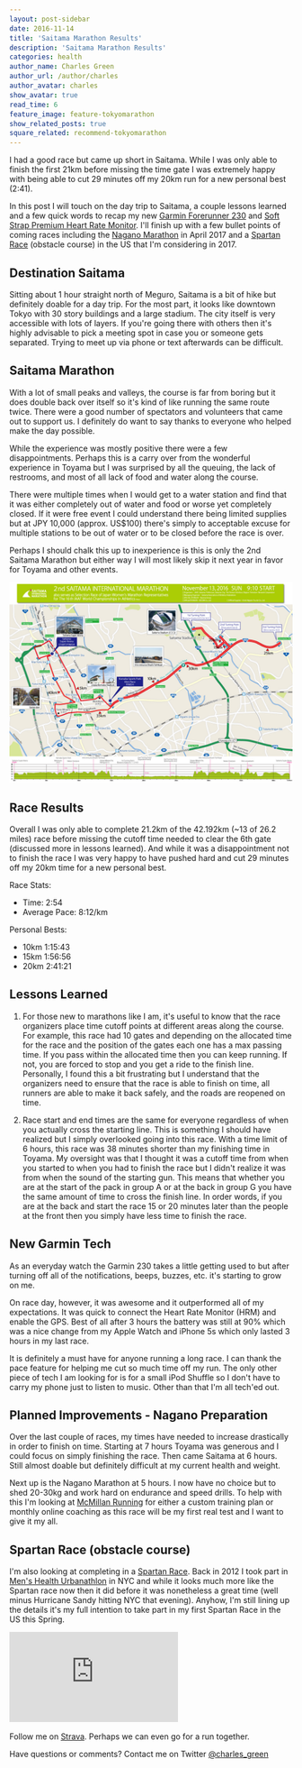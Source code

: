 ```yaml
---
layout: post-sidebar
date: 2016-11-14
title: 'Saitama Marathon Results'
description: 'Saitama Marathon Results'
categories: health
author_name: Charles Green
author_url: /author/charles
author_avatar: charles
show_avatar: true
read_time: 6
feature_image: feature-tokyomarathon
show_related_posts: true
square_related: recommend-tokyomarathon
---
```


I had a good race but came up short in Saitama. While I was only able to finish the first 21km before missing the time gate I was extremely happy with being able to cut 29 minutes off my 20km run for a new personal best (2:41).

In this post I will touch on the day trip to Saitama, a couple lessons learned and a few quick words to recap my new [Garmin Forerunner 230](https://buy.garmin.com/en-US/US/into-sports/running/forerunner-230/prod523893.html) and [Soft Strap Premium Heart Rate Monitor](https://buy.garmin.com/en-US/US/shop-by-accessories/fitness-sensors/soft-strap-premium-heart-rate-monitor/prod15490_010-10997-07.html). I'll finish up with a few bullet points of coming races including the [Nagano Marathon](http://www.naganomarathon.gr.jp) in April 2017 and a [Spartan Race](https://www.spartan.com/) (obstacle course) in the US that I'm considering in 2017.


## Destination Saitama

Sitting about 1 hour straight north of Meguro, Saitama is a bit of hike but definitely doable for a day trip. For the most part, it looks like downtown Tokyo with 30 story buildings and a large stadium. The city itself is very accessible with lots of layers. If you're going there with others then it's highly advisable to pick a meeting spot in case you or someone gets separated. Trying to meet up via phone or text afterwards can be difficult.


## Saitama Marathon

With a lot of small peaks and valleys, the course is far from boring but it does double back over itself so it's kind of like running the same route twice. There were a good number of spectators and volunteers that came out to support us. I definitely do want to say thanks to everyone who helped make the day possible.

While the experience was mostly positive there were a few disappointments.  Perhaps this is a carry over from the wonderful  experience in Toyama but I was surprised by all the queuing, the lack of restrooms, and most of all lack of food and water along the course.

There were multiple times when I would get to a water station and find that it was either completely out of water and food or worse yet completely closed.  If it were free event I could understand there being limited supplies but at JPY 10,000 (approx. US$100) there's simply to acceptable excuse for multiple stations to be out of water or to be closed before the race is over.

Perhaps I should chalk this up to inexperience is this is only the 2nd Saitama Marathon but either way I will most likely skip it next year in favor for Toyama and other events.


![Saitama International Marathon 2016](/img/2016-11-14-saitama-marathon.jpg)


## Race Results

Overall I was only able to complete 21.2km of the 42.192km (~13 of 26.2 miles) race before missing the cutoff time needed to clear the 6th gate (discussed more in lessons learned). And while it was a disappointment not to finish the race I was very happy to have pushed hard and cut 29 minutes off my 20km time for a new personal best.

Race Stats:  
  *  Time: 2:54  
  *  Average Pace: 8:12/km  

Personal Bests:  
  *  10km 1:15:43  
  *  15km 1:56:56  
  *  20km 2:41:21  


## Lessons Learned

1. For those new to marathons like I am, it's useful to know that the race organizers place time cutoff points at different areas along the course. For example, this race had 10 gates and depending on the allocated time for the race and the position of the gates each one has a max passing time. If you pass within the allocated time then you can keep running. If not, you are forced to stop and you get a ride to the finish line. Personally, I found this a bit frustrating but I understand that the organizers need to ensure that the race is able to finish on time, all runners are able to make it back safely, and the roads are reopened on time.  

2. Race start and end times are the same for everyone regardless of when you actually cross the starting line. This is something I should have realized but I simply overlooked going into this race. With a time limit of 6 hours, this race was 38 minutes shorter than my finishing time in Toyama. My oversight was that I thought it was a cutoff time from when you started to when you had to finish the race but I didn't realize it was from when the sound of the starting gun. This means that whether you are at the start of the pack in group A or at the back in group G you have the same amount of time to cross the finish line. In order words, if you are at the back and start the race 15 or 20 minutes later than the people at the front then you simply have less time to finish the race.


## New Garmin Tech

As an everyday watch the Garmin 230 takes a little getting used to but after turning off all of the notifications, beeps, buzzes, etc. it's starting to grow on me.

On race day, however, it was awesome and it outperformed all of my expectations. It was quick to connect the Heart Rate Monitor (HRM) and enable the GPS. Best of all after 3 hours the battery was still at 90% which was a nice change from my Apple Watch and iPhone 5s which only lasted 3 hours in my last race.

It is definitely a must have for anyone running a long race. I can thank the pace feature for helping me cut so much time off my run. The only other piece of tech I am looking for is for a small iPod Shuffle so I don't have to carry my phone just to listen to music. Other than that I'm all tech'ed out.


## Planned Improvements - Nagano Preparation

Over the last couple of races, my times have needed to increase drastically in order to finish on time. Starting at 7 hours Toyama was generous and I could focus on simply finishing the race. Then came Saitama at 6 hours. Still almost doable but definitely difficult at my current health and weight.

Next up is the Nagano Marathon at 5 hours. I now have no choice but to shed 20-30kg and work hard on endurance and speed  drills. To help with this I'm looking at [McMillan Running](https://www.mcmillanrunning.com/) for either a custom training plan or monthly online coaching as this race will be my first real test and I want to give it my all.


## Spartan Race (obstacle course)

I'm also looking at completing in a [Spartan Race](https://www.spartan.com/). Back in 2012 I took part in [Men's Health Urbanathlon](http://www.menshealthurbanathlon.com/) in NYC and while it looks much more like the Spartan race now then it did before it was nonetheless a great time (well minus Hurricane Sandy hitting NYC that evening). Anyhow, I'm still lining up the details it's my full intention to take part in my first Spartan Race in the US this Spring.



<iframe height='160' width='300' frameborder='0' allowtransparency='true' scrolling='no' src='https://www.strava.com/athletes/16169520/activity-summary/466fe07ddb7b0e1843700f67f3ecceee223a2595'></iframe>

<br/>


Follow me on [Strava](http://strava.com/athletes/16169520). Perhaps we can even go for a run together.

Have questions or comments? Contact me on Twitter [@charles_green](https://twitter.com/charles_green)
